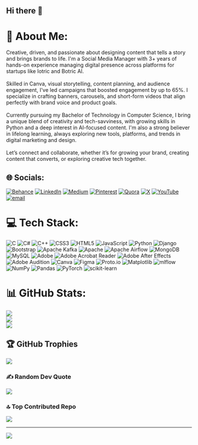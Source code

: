 ## Hi there 👋

# 💫 About Me:
Creative, driven, and passionate about designing content that tells a story and brings brands to life. I'm a Social Media Manager with 3+ years of hands-on experience managing digital presence across platforms for startups like Iotric and Botric AI.<br><br>Skilled in Canva, visual storytelling, content planning, and audience engagement, I've led campaigns that boosted engagement by up to 65%. I specialize in crafting banners, carousels, and short-form videos that align perfectly with brand voice and product goals.<br><br>Currently pursuing my Bachelor of Technology in Computer Science, I bring a unique blend of creativity and tech-savviness, with growing skills in Python and a deep interest in AI-focused content. I'm also a strong believer in lifelong learning, always exploring new tools, platforms, and trends in digital marketing and design.<br><br>Let’s connect and collaborate, whether it’s for growing your brand, creating content that converts, or exploring creative tech together.



## 🌐 Socials:
[![Behance](https://img.shields.io/badge/Behance-1769ff?logo=behance&logoColor=white)](https://behance.net/bhardwajmuskan616@gmail.com) [![LinkedIn](https://img.shields.io/badge/LinkedIn-%230077B5.svg?logo=linkedin&logoColor=white)](https://linkedin.com/in/https://www.linkedin.com/in/muskan110/) [![Medium](https://img.shields.io/badge/Medium-12100E?logo=medium&logoColor=white)](https://medium.com/@bhardwajmuskan616@gmail.com) [![Pinterest](https://img.shields.io/badge/Pinterest-%23E60023.svg?logo=Pinterest&logoColor=white)](https://pinterest.com/https://www.linkedin.com/in/muskan110/) [![Quora](https://img.shields.io/badge/Quora-%23B92B27.svg?logo=Quora&logoColor=white)](https://quora.com/profile/bhardwajmuskan616@gmail.com) [![X](https://img.shields.io/badge/X-black.svg?logo=X&logoColor=white)](https://x.com/@MuskanB08849536) [![YouTube](https://img.shields.io/badge/YouTube-%23FF0000.svg?logo=YouTube&logoColor=white)](https://youtube.com/@bhardwajmuskan616@gmail.com) [![email](https://img.shields.io/badge/Email-D14836?logo=gmail&logoColor=white)](mailto:bhardwajmuskan616@gmail.com) 

# 💻 Tech Stack:
![C](https://img.shields.io/badge/c-%2300599C.svg?style=for-the-badge&logo=c&logoColor=white) ![C#](https://img.shields.io/badge/c%23-%23239120.svg?style=for-the-badge&logo=csharp&logoColor=white) ![C++](https://img.shields.io/badge/c++-%2300599C.svg?style=for-the-badge&logo=c%2B%2B&logoColor=white) ![CSS3](https://img.shields.io/badge/css3-%231572B6.svg?style=for-the-badge&logo=css3&logoColor=white) ![HTML5](https://img.shields.io/badge/html5-%23E34F26.svg?style=for-the-badge&logo=html5&logoColor=white) ![JavaScript](https://img.shields.io/badge/javascript-%23323330.svg?style=for-the-badge&logo=javascript&logoColor=%23F7DF1E) ![Python](https://img.shields.io/badge/python-3670A0?style=for-the-badge&logo=python&logoColor=ffdd54) ![Django](https://img.shields.io/badge/django-%23092E20.svg?style=for-the-badge&logo=django&logoColor=white) ![Bootstrap](https://img.shields.io/badge/bootstrap-%238511FA.svg?style=for-the-badge&logo=bootstrap&logoColor=white) ![Apache Kafka](https://img.shields.io/badge/Apache%20Kafka-000?style=for-the-badge&logo=apachekafka) ![Apache](https://img.shields.io/badge/apache-%23D42029.svg?style=for-the-badge&logo=apache&logoColor=white) ![Apache Airflow](https://img.shields.io/badge/Apache%20Airflow-017CEE?style=for-the-badge&logo=Apache%20Airflow&logoColor=white) ![MongoDB](https://img.shields.io/badge/MongoDB-%234ea94b.svg?style=for-the-badge&logo=mongodb&logoColor=white) ![MySQL](https://img.shields.io/badge/mysql-4479A1.svg?style=for-the-badge&logo=mysql&logoColor=white) ![Adobe](https://img.shields.io/badge/adobe-%23FF0000.svg?style=for-the-badge&logo=adobe&logoColor=white) ![Adobe Acrobat Reader](https://img.shields.io/badge/Adobe%20Acrobat%20Reader-EC1C24.svg?style=for-the-badge&logo=Adobe%20Acrobat%20Reader&logoColor=white) ![Adobe After Effects](https://img.shields.io/badge/Adobe%20After%20Effects-9999FF.svg?style=for-the-badge&logo=Adobe%20After%20Effects&logoColor=white) ![Adobe Audition](https://img.shields.io/badge/Adobe%20Audition-9999FF.svg?style=for-the-badge&logo=Adobe%20Audition&logoColor=white) ![Canva](https://img.shields.io/badge/Canva-%2300C4CC.svg?style=for-the-badge&logo=Canva&logoColor=white) ![Figma](https://img.shields.io/badge/figma-%23F24E1E.svg?style=for-the-badge&logo=figma&logoColor=white) ![Proto.io](https://img.shields.io/badge/Proto.io-161637?style=for-the-badge&logo=proto.io&logoColor=00e5ff) ![Matplotlib](https://img.shields.io/badge/Matplotlib-%23ffffff.svg?style=for-the-badge&logo=Matplotlib&logoColor=black) ![mlflow](https://img.shields.io/badge/mlflow-%23d9ead3.svg?style=for-the-badge&logo=numpy&logoColor=blue) ![NumPy](https://img.shields.io/badge/numpy-%23013243.svg?style=for-the-badge&logo=numpy&logoColor=white) ![Pandas](https://img.shields.io/badge/pandas-%23150458.svg?style=for-the-badge&logo=pandas&logoColor=white) ![PyTorch](https://img.shields.io/badge/PyTorch-%23EE4C2C.svg?style=for-the-badge&logo=PyTorch&logoColor=white) ![scikit-learn](https://img.shields.io/badge/scikit--learn-%23F7931E.svg?style=for-the-badge&logo=scikit-learn&logoColor=white)
# 📊 GitHub Stats:
![](https://github-readme-stats.vercel.app/api?username=muskanbhardwaj30&theme=dark&hide_border=false&include_all_commits=false&count_private=false)<br/>
![](https://nirzak-streak-stats.vercel.app/?user=muskanbhardwaj30&theme=dark&hide_border=false)<br/>
![](https://github-readme-stats.vercel.app/api/top-langs/?username=muskanbhardwaj30&theme=dark&hide_border=false&include_all_commits=false&count_private=false&layout=compact)

## 🏆 GitHub Trophies
![](https://github-profile-trophy.vercel.app/?username=muskanbhardwaj30&theme=radical&no-frame=false&no-bg=true&margin-w=4)

### ✍️ Random Dev Quote
![](https://quotes-github-readme.vercel.app/api?type=horizontal&theme=dark)

### 🔝 Top Contributed Repo
![](https://github-contributor-stats.vercel.app/api?username=muskanbhardwaj30&limit=5&theme=dark&combine_all_yearly_contributions=true)

---
[![](https://visitcount.itsvg.in/api?id=muskanbhardwaj30&icon=0&color=0)](https://visitcount.itsvg.in)

<!-- Proudly created with GPRM ( https://gprm.itsvg.in ) -->
